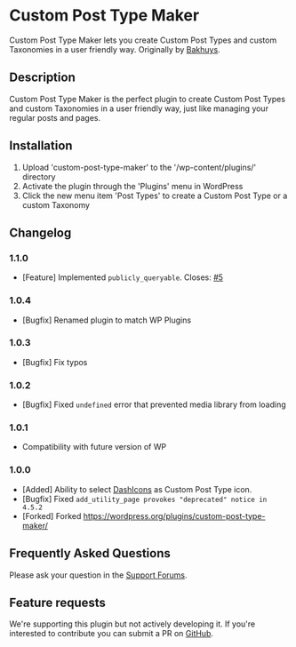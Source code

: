 # Custom Post Type Maker

Custom Post Type Maker lets you create Custom Post Types and custom Taxonomies in a user friendly way. Originally by [Bakhuys](http://www.bakhuys.com/).

## Description

Custom Post Type Maker is the perfect plugin to create Custom Post Types and custom Taxonomies in a user friendly way, just like managing your regular posts and pages.

## Installation

1. Upload 'custom-post-type-maker' to the '/wp-content/plugins/' directory
2. Activate the plugin through the 'Plugins' menu in WordPress
3. Click the new menu item 'Post Types' to create a Custom Post Type or a custom Taxonomy

## Changelog

### 1.1.0
- [Feature] Implemented `publicly_queryable`. Closes: [#5](https://github.com/Graffino/Custom-Post-Type-Maker/issues/5)

### 1.0.4
- [Bugfix] Renamed plugin to match WP Plugins

### 1.0.3
- [Bugfix] Fix typos


### 1.0.2
- [Bugfix] Fixed `undefined` error that prevented media library from loading

### 1.0.1
- Compatibility with future version of WP

### 1.0.0
- [Added] Ability to select [DashIcons](https://developer.wordpress.org/resource/dashicons/#layout) as Custom Post Type icon.
- [Bugfix] Fixed `add_utility_page provokes "deprecated" notice in 4.5.2`
- [Forked] Forked https://wordpress.org/plugins/custom-post-type-maker/


## Frequently Asked Questions
Please ask your question in the [Support Forums](http://wordpress.org/support/plugin/custom-post-type-maker).

## Feature requests
We're supporting this plugin but not actively developing it. If you're interested to contribute you can submit a PR on [GitHub](https://github.com/Graffino/custom-post-type-maker/pulls).